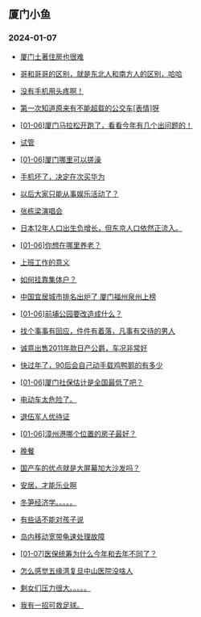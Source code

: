 ## 厦门小鱼 
### 2024-01-07

+ [厦门土著住房也很难](http://bbs.xmfish.com/read-htm-tid-18131293.html)

+ [哥和哥哥的区别，就是东北人和南方人的区别，哈哈](http://bbs.xmfish.com/read-htm-tid-18131276.html)

+ [没有手机用头疼啊！](http://bbs.xmfish.com/read-htm-tid-18131257.html)

+ [第一次知道原来有不能超载的公交车[表情]呀](http://bbs.xmfish.com/read-htm-tid-18131291.html)

+ [[01-06]厦门马拉松开跑了，看看今年有几个出问题的！](http://bbs.xmfish.com/read-htm-tid-18131321.html)

+ [试管](http://bbs.xmfish.com/read-htm-tid-18131252.html)

+ [[01-06]厦门哪里可以搓澡](http://bbs.xmfish.com/read-htm-tid-18131348.html)

+ [手机坏了，决定在次买华为](http://bbs.xmfish.com/read-htm-tid-18131454.html)

+ [以后大家只能从事娱乐活动了？](http://bbs.xmfish.com/read-htm-tid-18131288.html)

+ [张栋梁演唱会](http://bbs.xmfish.com/read-htm-tid-18131272.html)

+ [日本12年人口出生负增长，但东京人口依然正流入。](http://bbs.xmfish.com/read-htm-tid-18131396.html)

+ [[01-06]你想在哪里养老？](http://bbs.xmfish.com/read-htm-tid-18131456.html)

+ [上班工作的意义](http://bbs.xmfish.com/read-htm-tid-18131376.html)

+ [如何挂靠集体户？](http://bbs.xmfish.com/read-htm-tid-18131356.html)

+ [中国宜居城市排名出炉了 厦门福州泉州上榜](http://bbs.xmfish.com/read-htm-tid-18131573.html)

+ [[01-06]前埔公园要改造成什么？](http://bbs.xmfish.com/read-htm-tid-18131532.html)

+ [找个事事有回应，件件有着落，凡事有交待的男人](http://bbs.xmfish.com/read-htm-tid-18131388.html)

+ [诚意出售2011年款日产公爵，车况非常好](http://bbs.xmfish.com/read-htm-tid-18131536.html)

+ [快过年了，90后会自己动手载鸡鸭鹅的有多少](http://bbs.xmfish.com/read-htm-tid-18131519.html)

+ [[01-06]厦门社保估计是全国最低了吧？](http://bbs.xmfish.com/read-htm-tid-18131644.html)

+ [电动车太危险了。](http://bbs.xmfish.com/read-htm-tid-18131620.html)

+ [退伍军人优待证](http://bbs.xmfish.com/read-htm-tid-18131559.html)

+ [[01-06]漳州港哪个位置的房子最好？](http://bbs.xmfish.com/read-htm-tid-18131479.html)

+ [晚餐](http://bbs.xmfish.com/read-htm-tid-18131576.html)

+ [国产车的优点就是大屏幕加大沙发吗？](http://bbs.xmfish.com/read-htm-tid-18131597.html)

+ [安居，才能乐业啊](http://bbs.xmfish.com/read-htm-tid-18131574.html)

+ [冬笋经济学。。。。。](http://bbs.xmfish.com/read-htm-tid-18131601.html)

+ [有些话不能对孩子说](http://bbs.xmfish.com/read-htm-tid-18131511.html)

+ [岛内移动宽带龟速处理故障](http://bbs.xmfish.com/read-htm-tid-18131617.html)

+ [[01-07]医保统筹为什么今年和去年不同了？](http://bbs.xmfish.com/read-htm-tid-18131781.html)

+ [怎么感觉五缘湾复旦中山医院没啥人](http://bbs.xmfish.com/read-htm-tid-18131786.html)

+ [剩女们压力很大。。。。。](http://bbs.xmfish.com/read-htm-tid-18131837.html)

+ [我有一招可救足球。](http://bbs.xmfish.com/read-htm-tid-18131583.html)


